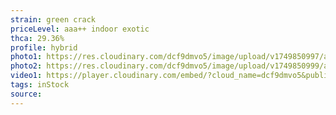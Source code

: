 ```yaml
---
strain: green crack
priceLevel: aaa++ indoor exotic
thca: 29.36%
profile: hybrid
photo1: https://res.cloudinary.com/dcf9dmvo5/image/upload/v1749850997/aaa-plusplus-indoor-ex_sativa_green-crack_1_zdqi0w.jpg
photo2: https://res.cloudinary.com/dcf9dmvo5/image/upload/v1749850999/aaa-plusplus-indoor-ex_sativa_green-crack_2_daxt80.jpg
video1: https://player.cloudinary.com/embed/?cloud_name=dcf9dmvo5&public_id=aaa-plusplus-indoor-ex_sativa_green-crack_dfibmj&profile=flower
tags: inStock
source:
---
```

